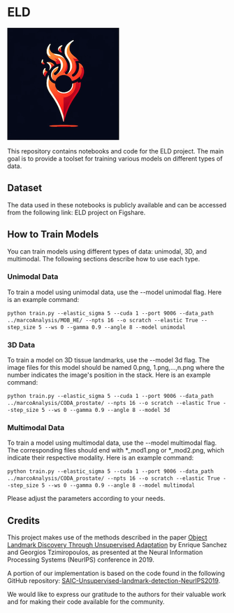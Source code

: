 # ELD 

![ELD logo](ELD.png)

This repository contains notebooks and code for the ELD project. The main goal is to provide a toolset for training various models on different types of data.

## Dataset
The data used in these notebooks is publicly available and can be accessed from the following link: ELD project on Figshare.

## How to Train Models
You can train models using different types of data: unimodal, 3D, and multimodal. The following sections describe how to use each type.

### Unimodal Data
To train a model using unimodal data, use the --model unimodal flag. Here is an example command:


```
python train.py --elastic_sigma 5 --cuda 1 --port 9006 --data_path ../marcoAnalysis/MOB_HE/ --npts 16 --o scratch --elastic True --step_size 5 --ws 0 --gamma 0.9 --angle 8 --model unimodal
``` 

### 3D Data
To train a model on 3D tissue landmarks, use the --model 3d flag. The image files for this model should be named 0.png, 1.png,...,n.png where the number indicates the image's position in the stack. Here is an example command:

```
python train.py --elastic_sigma 5 --cuda 1 --port 9006 --data_path ../marcoAnalysis/CODA_prostate/ --npts 16 --o scratch --elastic True --step_size 5 --ws 0 --gamma 0.9 --angle 8 --model 3d
````

### Multimodal Data
To train a model using multimodal data, use the --model multimodal flag. The corresponding files should end with *_mod1.png or *_mod2.png, which indicate their respective modality. Here is an example command:

```
python train.py --elastic_sigma 5 --cuda 1 --port 9006 --data_path ../marcoAnalysis/CODA_prostate/ --npts 16 --o scratch --elastic True --step_size 5 --ws 0 --gamma 0.9 --angle 8 --model multimodal
````

Please adjust the parameters according to your needs.


## Credits

This project makes use of the methods described in the paper [Object Landmark Discovery Through Unsupervised Adaptation](http://papers.nips.cc/paper/9505-object-landmark-discovery-through-unsupervised-adaptation.pdf) by Enrique Sanchez and Georgios Tzimiropoulos, as presented at the Neural Information Processing Systems (NeurIPS) conference in 2019.

A portion of our implementation is based on the code found in the following GitHub repository: [SAIC-Unsupervised-landmark-detection-NeurIPS2019](https://github.com/ESanchezLozano/SAIC-Unsupervised-landmark-detection-NeurIPS2019).

We would like to express our gratitude to the authors for their valuable work and for making their code available for the community.